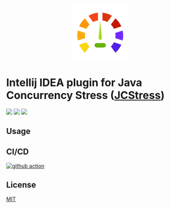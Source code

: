 <p align="center">
    <img width="150px" height="150px" src='resources/logo.svg' alt="">
</p>

# Intellij IDEA plugin for Java Concurrency Stress (<a href="https://github.com/openjdk/jcstress">JCStress</a>)

![](https://img.shields.io/jetbrains/plugin/v/wzq.jcstress.plugin) ![](https://img.shields.io/github/workflow/status/Zhiqiang-Wu/idea-jcstress-plugin/Publish) ![](https://img.shields.io/github/license/Zhiqiang-Wu/idea-jcstress-plugin)

## Usage



## CI/CD

[![github action](https://skillicons.dev/icons?i=github)](https://github.com/actions)

## License

[MIT](./LICENSE)